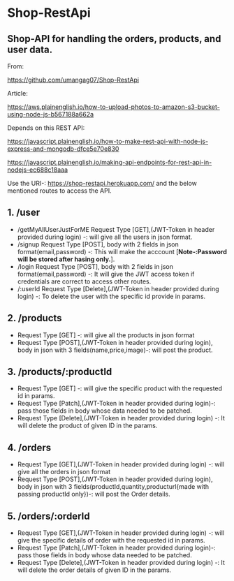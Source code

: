 # Shop-RestApi
## Shop-API for handling the orders, products, and user data.

From:

https://github.com/umangag07/Shop-RestApi

Article:

https://aws.plainenglish.io/how-to-upload-photos-to-amazon-s3-bucket-using-node-js-b567188a662a

Depends on this REST API:

https://javascript.plainenglish.io/how-to-make-rest-api-with-node-js-express-and-mongodb-dfce5e70e830

https://javascript.plainenglish.io/making-api-endpoints-for-rest-api-in-nodejs-ec688c18aaa

Use the URI-: https://shop-restapi.herokuapp.com/ and the below mentioned routes to access the API.


## 1. /user
   * /getMyAllUserJustForME  Request Type [GET],(JWT-Token in header provided during login) -: will give all the users in json format.
   * /signup Request Type [POST], body with 2 fields in json format(email,password) -: This will make the acccount [<b>Note-:Password will be stored after hasing only.</b>].
   * /login  Request Type [POST], body with 2 fields in json format(email,password) -: It will give the JWT access token if credentials are correct to access other routes.
   * /:userId Request Type [Delete],(JWT-Token in header provided during login) -: To delete the user with the specific id provide in params. 
## 2. /products
   * Request Type [GET] -: will give all the products in json format
   * Request Type [POST],(JWT-Token in header provided during login), body in json with 3 fields(name,price,image)-: will post the product.
## 3. /products/:productId
   * Request Type [GET] -: will give the specific product with the requested id in params.
   * Request Type [Patch],(JWT-Token in header provided during login)-: pass those fields in body whose data needed to be patched.
   * Request Type [Delete],(JWT-Token in header provided during login) -: It will delete the product of given ID in the params.
## 4. /orders   
   * Request Type [GET],(JWT-Token in header provided during login) -: will give all the orders in json format
   * Request Type [POST],(JWT-Token in header provided during login), body in json with 3 fields(productId,quantity,producturl{made with passing productId only})-: will post the Order details.
## 5. /orders/:orderId
   * Request Type [GET],(JWT-Token in header provided during login) -: will give the specific details of order with the requested id in params.
   * Request Type [Patch],(JWT-Token in header provided during login)-: pass those fields in body whose data needed to be patched.
   * Request Type [Delete],(JWT-Token in header provided during login) -: It will delete the order details of given ID in the params.
 
   
